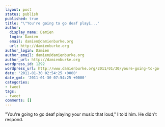 ```yaml
---
layout: post
status: publish
published: true
title: "\"You're going to go deaf playi..."
author:
  display_name: Damien
  login: Damien
  email: damien@damienburke.org
  url: http://damienburke.org
author_login: Damien
author_email: damien@damienburke.org
author_url: http://damienburke.org
wordpress_id: 1292
wordpress_url: http://www.damienburke.org/2011/01/30/youre-going-to-go-deaf-playi/
date: '2011-01-30 02:54:25 +0000'
date_gmt: '2011-01-30 07:54:25 +0000'
categories:
- tweet
tags:
- tweet
comments: []
---
```

<p>"You're going to go deaf playing your music that loud," I told him. He didn't respond.</p>
